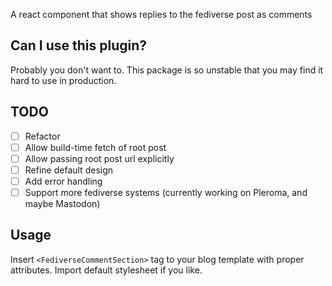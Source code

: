 A react component that shows replies to the fediverse post as comments

## Can I use this plugin?

Probably you don't want to. This package is so unstable that you may find it hard to use in production.

## TODO

- [ ] Refactor
- [ ] Allow build-time fetch of root post
- [ ] Allow passing root post url explicitly
- [ ] Refine default design
- [ ] Add error handling
- [ ] Support more fediverse systems (currently working on Pleroma, and maybe Mastodon)

## Usage

Insert `<FediverseCommentSection>` tag to your blog template with proper attributes. Import default stylesheet if you like.
